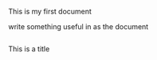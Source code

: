 This is my first document

write something useful in as the document

```Python

```

<dl>This is a title </dl>